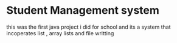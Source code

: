 # Student Management system

this was the first java project i did for school
and its a system that incoperates list , array lists and 
file writting
